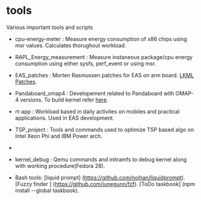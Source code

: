 # tools
Various important tools and scripts

- cpu-energy-meter : Measure energy consumption of x86 chips using msr values. Calculates thorughout workload.

- RAPL_Energy_measurement : Measure instaneous package/cpu energy consumption using either sysfs, perf_event or using msr.

- EAS_patches : Morten Rasmussen patches for EAS on arm board. [LKML Patches](https://patchwork.kernel.org/project/LKML/list/?submitter=48271&order=-date&page=1i).

- Pandaboard_omap4 : Developement related to Pandaboard with OMAP-4 versions. To build kernel refer [here](https://github.com/RobertCNelson/armv7-multiplatform).

- rt-app : Workload based in daily activites on mobiles and practical applications. Used in EAS development.

- TSP_project : Tools and commands used to optimize TSP based algo on Intel Xeon Phi and IBM Power arch.
-
- kernel_debug : Qemu commands and initramfs to debug kernel along with working procedure(Fedora 28).

- Bash tools:	[liquid prompt] (https://github.com/nojhan/liquidprompt).
		[Fuzzy finder ] (https://github.com/junegunn/fzf).
		[ToDo taskbook] (npm install --global taskbook).
